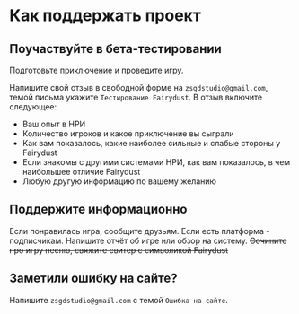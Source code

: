 # Как поддержать проект

## Поучаствуйте в бета-тестировании

Подготовьте приключение и проведите игру.

Напишите свой отзыв в свободной форме на `zsgdstudio@gmail.com`, темой письма укажите `Тестирование Fairydust`.
В отзыв включите следующее:
- Ваш опыт в НРИ
- Количество игроков и какое приключение вы сыграли
- Как вам показалось, какие наиболее сильные и слабые стороны у Fairydust
- Если знакомы с другими системами НРИ, как вам показалось, в чем наибольшее отличие Fairydust
- Любую другую информацию по вашему желанию

## Поддержите информационно

Если понравилась игра, сообщите друзьям.
Если есть платформа - подписчикам.
Напишите отчёт об игре или обзор на систему.
~~Сочините про игру песню, свяжите свитер с символикой Fairydust~~

## Заметили ошибку на сайте?

Напишите `zsgdstudio@gmail.com` с темой `Ошибка на сайте`.